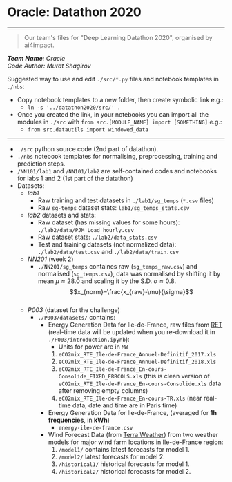 # Oracle: Datathon 2020
---
>Our team's files for "Deep Learning Datathon 2020", organised by ai4impact.

***Team Name**: Oracle*<br>
*Code Author: Murat Shagirov*

Suggested way to use and edit `./src/*.py` files and notebook templates in `./nbs`:
- Copy notebook templates to a new folder, then create symbolic link e.g.:
    - `ln -s '../datathon2020/src/' .`
- Once you created the link, in your notebooks you can import all the modules in `./src` with `from src.[MODULE_NAME] import [SOMETHING]` e.g.:
    - `from src.datautils import windowed_data`

---
- `./src` python source code (2nd part of datathon).
- `./nbs` notebook templates for normalising, preprocessing, training and prediction steps.
- `/NN101/lab1` and `/NN101/lab2` are self-contained codes and notebooks for labs 1 and 2 (1st part of the datathon)
- Datasets:
    - _lab1_
        - Raw training and test datasets in `./lab1/sg_temps` (`*.csv` files)
        - Raw `sg-temps` dataset stats: `lab1/sg_temps_stats.csv`
    - _lab2_  datasets and stats:
        - Raw dataset (has missing values for some hours): `./lab2/data/PJM_Load_hourly.csv`
        - Raw dataset stats: `./lab2/data_stats.csv`
        - Test and training datasets (not normalized data): `./lab2/data/test.csv` and `./lab2/data/train.csv`
    - _NN201_ (week 2)
      - `./NN201/sg_temps` containes raw (`sg_temps_raw.csv`) and normalised (`sg_temps.csv`), data was normalised by shifting it by mean $\mu\approx28.0$ and scaling it by the S.D. $\sigma\approx0.8$. $$x_{norm}=\frac{x_{raw}-\mu}{\sigma}$$.
    - _P003_ (dataset for the challenge)
      - `./P003/datasets/` contains:
        - Energy Generation Data for Ile-de-France, raw files from [RET](https://www.rte-france.com/) (real-time data will be updated when you re-download it in `./P003/introduction.ipynb`):
          - Units for power are in `MW`
          1. `eCO2mix_RTE_Ile-de-France_Annuel-Definitif_2017.xls`
          1. `eCO2mix_RTE_Ile-de-France_Annuel-Definitif_2018.xls`
          1. `eCO2mix_RTE_Ile-de-France_En-cours-Consolide_FIXED_ERRCOLS.xls` (this is clean version of `eCO2mix_RTE_Ile-de-France_En-cours-Consolide.xls` data after removing empty columns)
          1. `eCO2mix_RTE_Ile-de-France_En-cours-TR.xls` (near real-time data, date and time are in Paris time)
        - Energy Generation Data for Ile-de-France, (averaged for **1h frequencies**, in **kWh**)
          - `energy-ile-de-france.csv`
        - Wind Forecast Data (from [Terra Weather](http://www.terra-weather.com/)) from two weather models for major wind farm locations in Ile-de-France region:
          1. `/model1/` contains latest forecasts for model 1.
          1. `/model2/` latest forecasts for model 2.
          1. `/historical1/` historical forecasts for model 1.
          1. `/historical2/` historical forecasts for model 2.
